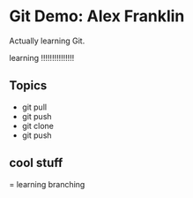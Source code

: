 # Git Demo: Alex Franklin
Actually learning Git.

learning !!!!!!!!!!!!!!!

## Topics
- git pull
- git push
- git clone
- git push

## cool stuff
= learning branching